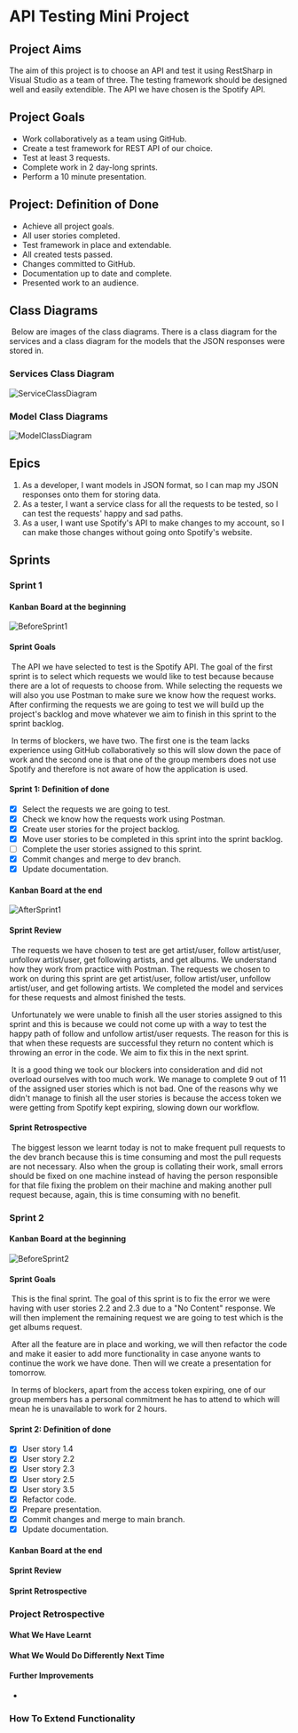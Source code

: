# API Testing Mini Project

## Project Aims

The aim of this project is to choose an API and test it using RestSharp in Visual Studio as a team of three. The testing framework should be designed well and easily extendible. The API we have chosen is the Spotify API. 



## Project Goals

- Work collaboratively as a team using GitHub.
- Create a test framework for REST API of our choice.
- Test at least 3 requests.
- Complete work in 2 day-long sprints.
- Perform a 10 minute presentation.



## Project: Definition of Done

- Achieve all project goals.
- All user stories completed.
- Test framework in place and extendable.
- All created tests passed.
- Changes committed to GitHub.
- Documentation up to date and complete.
- Presented work to an audience.



## Class Diagrams

​	Below are images of the class diagrams. There is a class diagram for the services and a class diagram for the models that the JSON responses were stored in.

### Services Class Diagram

![ServiceClassDiagram](Images/ServiceClassDiagram.png)

### Model Class Diagrams

![ModelClassDiagram](Images/ModelClassDiagram.png)



## Epics

1. As a developer, I want models in JSON format, so I can map my JSON responses onto them for storing data.
2. As a tester, I want a service class for all the requests to be tested, so I can test the requests' happy and sad paths.
3. As a user, I want use Spotify's API to make changes to my account, so I can make those changes without going onto Spotify's website.



## Sprints

### Sprint 1

#### Kanban Board at the beginning

![BeforeSprint1](Images/BeforeSprint1.png)

#### Sprint Goals

​	The API we have selected to test is the Spotify API. The goal of the first sprint is to select which requests we would like to test because because there are a lot of requests to choose from. While selecting the requests we will also you use Postman to make sure we know how the request works. After confirming the requests we are going to test we will build up the project's backlog and move whatever we aim to finish in this sprint to the sprint backlog.

​	In terms of blockers, we have two. The first one is the team lacks experience using GitHub collaboratively so this will slow down the pace of work and the second one is that one of the group members does not use Spotify and therefore is not aware of how the application is used.

#### Sprint 1: Definition of done

- [x] Select the requests we are going to test.
- [x] Check we know how the requests work using Postman.
- [x] Create user stories for the project backlog.
- [x] Move user stories to be completed in this sprint into the sprint backlog.
- [ ] Complete the user stories assigned to this sprint.
- [x] Commit changes and merge to dev branch.
- [x] Update documentation.

#### Kanban Board at the end

![AfterSprint1](Images/AfterSprint1.png)

#### Sprint Review

​	The requests we have chosen to test are get artist/user, follow artist/user, unfollow artist/user, get following artists, and get albums. We understand how they work from practice with Postman. The requests we chosen to work on during this sprint are get artist/user, follow artist/user, unfollow artist/user, and get following artists. We completed the model and services for these requests and almost finished the tests.

​	Unfortunately we were unable to finish all the user stories assigned to this sprint and this is because we could not come up with a way to test the happy path of follow and unfollow artist/user requests. The reason for this is that when these requests are successful they return no content which is throwing an error in the code. We aim to fix this in the next sprint.

​	It is a good thing we took our blockers into consideration and did not overload ourselves with too much work. We manage to complete 9 out of 11 of the assigned user stories which is not bad. One of the reasons why we didn't manage to finish all the user stories is because the access token we were getting from Spotify kept expiring, slowing down our workflow.

#### Sprint Retrospective

​	The biggest lesson we learnt today is not to make frequent pull requests to the dev branch because this is time consuming and most the pull requests are not necessary. Also when the group is collating their work, small errors should be fixed on one machine instead of having the person responsible for that file fixing the problem on their machine and making another pull request because, again, this is time consuming with no benefit.

### Sprint 2

#### Kanban Board at the beginning

![BeforeSprint2](Images/BeforeSprint2.png)

#### Sprint Goals

​	This is the final sprint. The goal of this sprint is to fix the error we were having with user stories 2.2 and 2.3 due to a "No Content" response. We will then implement the remaining request we are going to test which is the get albums request.

​	After all the feature are in place and working, we will then refactor the code and make it easier to add more functionality in case anyone wants to continue the work we have done. Then will we create a presentation for tomorrow.

​	In terms of blockers, apart from the access token expiring, one of our group members has a personal commitment he has to attend to which will mean he is unavailable to work for 2 hours.

#### Sprint 2: Definition of done

- [x] User story 1.4
- [x] User story 2.2
- [x] User story 2.3
- [x] User story 2.5
- [x] User story 3.5
- [x] Refactor code.
- [x] Prepare presentation.
- [x] Commit changes and merge to main branch.
- [x] Update documentation.

#### Kanban Board at the end



#### Sprint Review



#### Sprint Retrospective



### Project Retrospective

#### What We Have Learnt



#### What We Would Do Differently Next Time



#### Further Improvements

- 



### How To Extend Functionality


